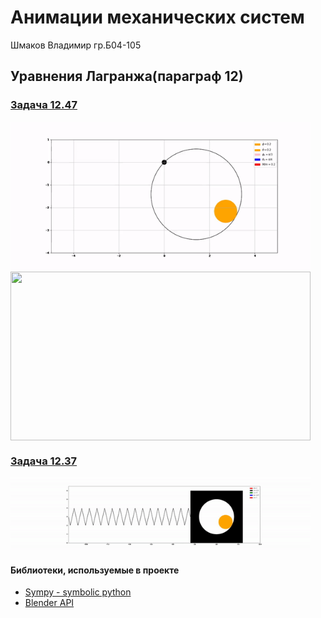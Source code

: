 # Анимации механических систем
Шмаков Владимир гр.Б04-105

## Уравнения Лагранжа(параграф 12)

### [Задача 12.47](https://github.com/ShmakovVladimir/analytical-mechanics/blob/main/12_47/README.md)


 
<img align="center" width="480" height="240" src="https://github.com/ShmakovVladimir/analytical-mechanics/blob/main/12_47/12_47.gif">

<img align="center" width="480" height="270" src="https://media4.giphy.com/media/iUFeGUjZHuAyMBIFmv/giphy.gif?cid=790b7611b3b1a99baa3a03cd85f91ba2c79861b957b7135d&rid=giphy.gif&ct=g">


### [Задача 12.37](https://github.com/ShmakovVladimir/analytical-mechanics/blob/main/12_37/README.md)

<img align="center" width="480" height="120" src="https://github.com/ShmakovVladimir/analytical-mechanics/blob/main/12_37/12_37.gif">




#### Библиотеки, используемые в проекте
- [Sympy - symbolic python](https://github.com/ShmakovVladimir/analytical-mechanics/blob/main/usedLibraries/sympyLibConspect/sympyLib.ipynb)
- [Blender API](https://github.com/ShmakovVladimir/analytical-mechanics/blob/main/usedLibraries/BlenderScriptingSynopsis/README.md)
